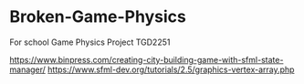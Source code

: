 # Broken-Game-Physics

For school Game Physics Project TGD2251

https://www.binpress.com/creating-city-building-game-with-sfml-state-manager/
https://www.sfml-dev.org/tutorials/2.5/graphics-vertex-array.php
